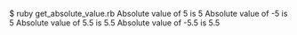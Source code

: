 $ ruby get_absolute_value.rb
Absolute value of  5 is 5
Absolute value of -5 is 5
Absolute value of  5.5 is 5.5
Absolute value of -5.5 is 5.5
